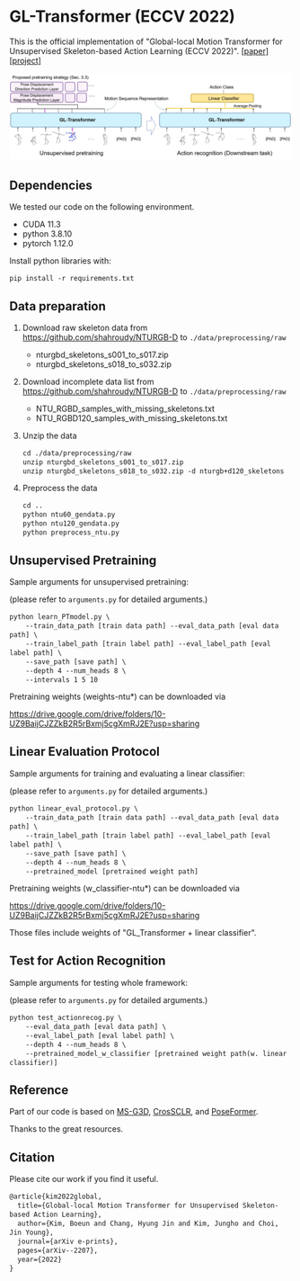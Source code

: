 # GL-Transformer (ECCV 2022)

This is the official implementation of "Global-local Motion Transformer for Unsupervised Skeleton-based Action Learning (ECCV 2022)". [[paper]](https://arxiv.org/abs/2207.06101)[[project]](https://boeun-kim.github.io/)




![framework](https://github.com/Boeun-Kim/GL-Transformer/blob/main/figures/framework.jpg)



 ## Dependencies

We tested our code on the following environment.

- CUDA 11.3
- python 3.8.10
- pytorch 1.12.0

Install python libraries with:

```
pip install -r requirements.txt
```



## Data preparation

1. Download raw skeleton data from https://github.com/shahroudy/NTURGB-D to `./data/preprocessing/raw`

   - nturgbd_skeletons_s001_to_s017.zip
   - nturgbd_skeletons_s018_to_s032.zip

2. Download incomplete data list from  https://github.com/shahroudy/NTURGB-D to `./data/preprocessing/raw`

   - NTU_RGBD_samples_with_missing_skeletons.txt
   - NTU_RGBD120_samples_with_missing_skeletons.txt

3. Unzip the data

   ```
   cd ./data/preprocessing/raw
   unzip nturgbd_skeletons_s001_to_s017.zip
   unzip nturgbd_skeletons_s018_to_s032.zip -d nturgb+d120_skeletons
   ```

4. Preprocess the data

   ```
   cd ..
   python ntu60_gendata.py
   python ntu120_gendata.py
   python preprocess_ntu.py
   ```

 

## Unsupervised Pretraining

Sample arguments for unsupervised pretraining:

(please refer to `arguments.py` for detailed arguments.)

```
python learn_PTmodel.py \
    --train_data_path [train data path] --eval_data_path [eval data path] \
    --train_label_path [train label path] --eval_label_path [eval label path] \
    --save_path [save path] \
    --depth 4 --num_heads 8 \
    --intervals 1 5 10
```

Pretraining weights (weights-ntu*) can be downloaded via 

https://drive.google.com/drive/folders/10-UZ9BaijCJZZkB2R5rBxmj5cgXmRJ2E?usp=sharing



## Linear Evaluation Protocol

Sample arguments for training and evaluating a linear classifier:

(please refer to `arguments.py` for detailed arguments.)

```
python linear_eval_protocol.py \
    --train_data_path [train data path] --eval_data_path [eval data path] \
    --train_label_path [train label path] --eval_label_path [eval label path] \
    --save_path [save path] \
    --depth 4 --num_heads 8 \
    --pretrained_model [pretrained weight path]
```

Pretraining weights (w_classifier-ntu*) can be downloaded via 

https://drive.google.com/drive/folders/10-UZ9BaijCJZZkB2R5rBxmj5cgXmRJ2E?usp=sharing

Those files include weights of "GL_Transformer + linear classifier".



## Test for Action Recognition

Sample arguments for testing whole framework:

(please refer to `arguments.py` for detailed arguments.)

```
python test_actionrecog.py \
    --eval_data_path [eval data path] \
    --eval_label_path [eval label path] \
    --depth 4 --num_heads 8 \
    --pretrained_model_w_classifier [pretrained weight path(w. linear classifier)]
```



## Reference

Part of our code is based on [MS-G3D](https://github.com/kenziyuliu/MS-G3D), [CrosSCLR](https://github.com/LinguoLi/CrosSCLR), and [PoseFormer](https://github.com/zczcwh/PoseFormer).

Thanks to the great resources.



## Citation

Please cite our work if you find it useful.

```
@article{kim2022global,
  title={Global-local Motion Transformer for Unsupervised Skeleton-based Action Learning},
  author={Kim, Boeun and Chang, Hyung Jin and Kim, Jungho and Choi, Jin Young},
  journal={arXiv e-prints},
  pages={arXiv--2207},
  year={2022}
}
```
